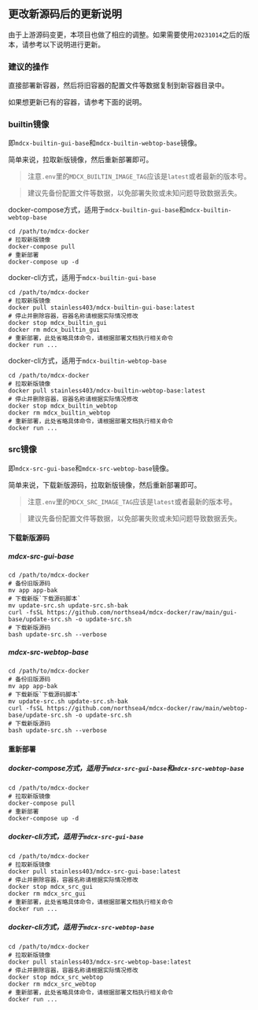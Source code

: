## 更改新源码后的更新说明
由于上游源码变更，本项目也做了相应的调整。如果需要使用`20231014`之后的版本，请参考以下说明进行更新。

### 建议的操作
直接部署新容器，然后将旧容器的配置文件等数据复制到新容器目录中。

如果想更新已有的容器，请参考下面的说明。

### builtin镜像
即`mdcx-builtin-gui-base`和`mdcx-builtin-webtop-base`镜像。

简单来说，拉取新版镜像，然后重新部署即可。

> 注意`.env`里的`MDCX_BUILTIN_IMAGE_TAG`应该是`latest`或者最新的版本号。

> 建议先备份配置文件等数据，以免部署失败或未知问题导致数据丢失。

  docker-compose方式，适用于`mdcx-builtin-gui-base`和`mdcx-builtin-webtop-base`
```shell
cd /path/to/mdcx-docker
# 拉取新版镜像
docker-compose pull
# 重新部署
docker-compose up -d
```

docker-cli方式，适用于`mdcx-builtin-gui-base`
```shell
cd /path/to/mdcx-docker
# 拉取新版镜像
docker pull stainless403/mdcx-builtin-gui-base:latest
# 停止并删除容器，容器名称请根据实际情况修改
docker stop mdcx_builtin_gui
docker rm mdcx_builtin_gui
# 重新部署，此处省略具体命令，请根据部署文档执行相关命令
docker run ...
```

docker-cli方式，适用于`mdcx-builtin-webtop-base`
```shell
cd /path/to/mdcx-docker
# 拉取新版镜像
docker pull stainless403/mdcx-builtin-webtop-base:latest
# 停止并删除容器，容器名称请根据实际情况修改
docker stop mdcx_builtin_webtop
docker rm mdcx_builtin_webtop
# 重新部署，此处省略具体命令，请根据部署文档执行相关命令
docker run ...
```

### src镜像
即`mdcx-src-gui-base`和`mdcx-src-webtop-base`镜像。

简单来说，下载新版源码，拉取新版镜像，然后重新部署即可。

> 注意`.env`里的`MDCX_SRC_IMAGE_TAG`应该是`latest`或者最新的版本号。

> 建议先备份配置文件等数据，以免部署失败或未知问题导致数据丢失。

#### 下载新版源码
##### mdcx-src-gui-base
```shell
cd /path/to/mdcx-docker
# 备份旧版源码
mv app app-bak
# 下载新版`下载源码脚本`
mv update-src.sh update-src.sh-bak
curl -fsSL https://github.com/northsea4/mdcx-docker/raw/main/gui-base/update-src.sh -o update-src.sh
# 下载新版源码
bash update-src.sh --verbose
```

##### mdcx-src-webtop-base
```shell
cd /path/to/mdcx-docker
# 备份旧版源码
mv app app-bak
# 下载新版`下载源码脚本`
mv update-src.sh update-src.sh-bak
curl -fsSL https://github.com/northsea4/mdcx-docker/raw/main/webtop-base/update-src.sh -o update-src.sh
# 下载新版源码
bash update-src.sh --verbose
```

#### 重新部署
##### docker-compose方式，适用于`mdcx-src-gui-base`和`mdcx-src-webtop-base`
```shell
cd /path/to/mdcx-docker
# 拉取新版镜像
docker-compose pull
# 重新部署
docker-compose up -d
```

##### docker-cli方式，适用于`mdcx-src-gui-base`
```shell
cd /path/to/mdcx-docker
# 拉取新版镜像
docker pull stainless403/mdcx-src-gui-base:latest
# 停止并删除容器，容器名称请根据实际情况修改
docker stop mdcx_src_gui
docker rm mdcx_src_gui
# 重新部署，此处省略具体命令，请根据部署文档执行相关命令
docker run ...
```

##### docker-cli方式，适用于`mdcx-src-webtop-base`
```shell
cd /path/to/mdcx-docker
# 拉取新版镜像
docker pull stainless403/mdcx-src-webtop-base:latest
# 停止并删除容器，容器名称请根据实际情况修改
docker stop mdcx_src_webtop
docker rm mdcx_src_webtop
# 重新部署，此处省略具体命令，请根据部署文档执行相关命令
docker run ...
```